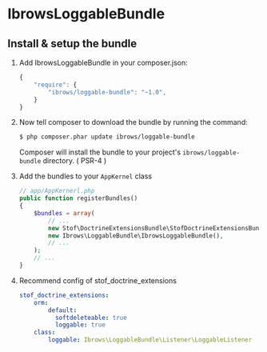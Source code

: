 IbrowsLoggableBundle
=============================




Install & setup the bundle
--------------------------

1. Add IbrowsLoggableBundle in your composer.json:

	```js
	{
	    "require": {
	        "ibrows/loggable-bundle": "~1.0",
	    }
	}
	```

2. Now tell composer to download the bundle by running the command:

    ``` bash
    $ php composer.phar update ibrows/loggable-bundle
    ```

    Composer will install the bundle to your project's `ibrows/loggable-bundle` directory. ( PSR-4 )

3. Add the bundles to your `AppKernel` class

    ``` php
    // app/AppKernerl.php
    public function registerBundles()
    {
        $bundles = array(
            // ...
            new Stof\DoctrineExtensionsBundle\StofDoctrineExtensionsBundle(),
            new Ibrows\LoggableBundle\IbrowsLoggableBundle(),
            // ...
        );
        // ...
    }
    ```

4. Recommend config of stof_doctrine_extensions

    ``` yml
    stof_doctrine_extensions:
        orm:
            default:
              softdeleteable: true
              loggable: true
        class:
            loggable: Ibrows\LoggableBundle\Listener\LoggableListener
    ```
